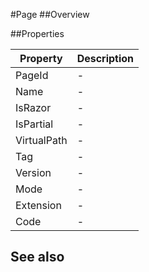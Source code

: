 #Page
##Overview



##Properties
<table class="table table-condensed table-bordered">
    <thead>
<tr>
<th>Property</th>
<th>Description</th>
</tr>
</thead>
<tbody>
<tr><td>PageId</td><td> - </td></tr>
<tr><td>Name</td><td> - </td></tr>
<tr><td>IsRazor</td><td> - </td></tr>
<tr><td>IsPartial</td><td> - </td></tr>
<tr><td>VirtualPath</td><td> - </td></tr>
<tr><td>Tag</td><td> - </td></tr>
<tr><td>Version</td><td> - </td></tr>
<tr><td>Mode</td><td> - </td></tr>
<tr><td>Extension</td><td> - </td></tr>
<tr><td>Code</td><td> - </td></tr>
</tbody></table>



## See also


